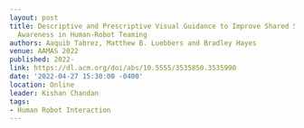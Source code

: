 ```yaml
---
layout: post
title: Descriptive and Prescriptive Visual Guidance to Improve Shared Situational
  Awareness in Human-Robot Teaming
authors: Aaquib Tabrez, Matthew B. Luebbers and Bradley Hayes
venue: AAMAS 2022
published: 2022-
link: https://dl.acm.org/doi/abs/10.5555/3535850.3535990
date: '2022-04-27 15:30:00 -0400'
location: Online
leader: Kishan Chandan
tags:
- Human Robot Interaction
---
```

